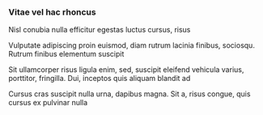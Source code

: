 ### Vitae vel hac rhoncus

Nisl conubia nulla efficitur egestas luctus cursus, risus

Vulputate adipiscing proin euismod, diam rutrum lacinia finibus, sociosqu. Rutrum finibus elementum suscipit

Sit ullamcorper risus ligula enim, sed, suscipit eleifend vehicula varius, porttitor, fringilla. Dui, inceptos quis aliquam blandit ad

Cursus cras suscipit nulla urna, dapibus magna. Sit a, risus congue, quis cursus ex pulvinar nulla


